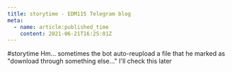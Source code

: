 ```yaml
---
title: storytime - EDM115 Telegram blog
meta:
  - name: article:published_time
    content: 2021-06-21T16:25:01Z
---
```


#storytime Hm… sometimes the bot auto-reupload a file that he marked as "download through something else…"
I'll check this later
